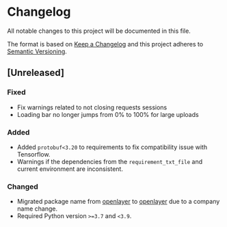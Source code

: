 # Changelog

All notable changes to this project will be documented in this file.

The format is based on [Keep a Changelog](http://keepachangelog.com/en/1.0.0/)
and this project adheres to [Semantic Versioning](http://semver.org/spec/v2.0.0.html).

## [Unreleased]

### Fixed
* Fix warnings related to not closing requests sessions
* Loading bar no longer jumps from 0% to 100% for large uploads

### Added 

* Added `protobuf<3.20` to requirements to fix compatibility issue with Tensorflow.
* Warnings if the dependencies from the `requirement_txt_file` and current environment are inconsistent.

### Changed

* Migrated package name from [openlayer](https://pypi.org/project/openlayer/) to [openlayer](https://pypi.org/project/openlayer/) due to a company name change.
* Required Python version `>=3.7` and `<3.9`.
